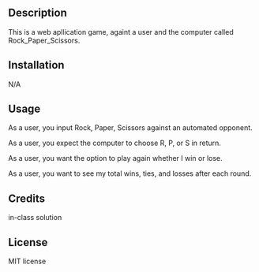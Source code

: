 ## Description
This is a web apllication game, againt a user and the computer called Rock_Paper_Scissors.

## Installation
N/A

## Usage
As a user, you input Rock, Paper, Scissors against an automated opponent.

As a user, you expect the computer to choose R, P, or S in return.

As a user, you want the option to play again whether I win or lose.

As a user, you want to see my total wins, ties, and losses after each round.

## Credits
in-class solution

## License
MIT license